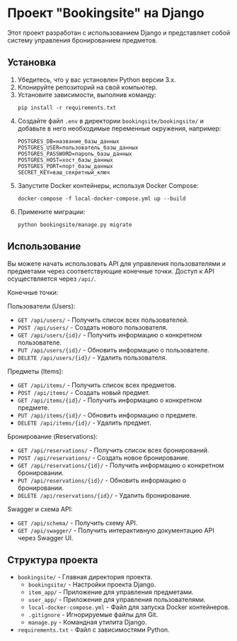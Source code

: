 # Проект "Bookingsite" на Django

Этот проект разработан с использованием Django и представляет собой систему управления бронированием предметов.

## Установка

1. Убедитесь, что у вас установлен Python версии 3.x.
2. Клонируйте репозиторий на свой компьютер.
3. Установите зависимости, выполнив команду:
    ```
    pip install -r requirements.txt
    ```
4. Создайте файл `.env` в директории `bookingsite/bookingsite/` и добавьте в него необходимые переменные окружения, например:
    ```
    POSTGRES_DB=название_базы_данных
    POSTGRES_USER=пользователь_базы_данных
    POSTGRES_PASSWORD=пароль_базы_данных
    POSTGRES_HOST=хост_базы_данных
    POSTGRES_PORT=порт_базы_данных
    SECRET_KEY=ваш_секретный_ключ
    ```
5. Запустите Docker контейнеры, используя Docker Compose:
    ```
    docker-compose -f local-docker-compose.yml up --build
    ```
6. Примените миграции:
    ```
    python bookingsite/manage.py migrate
    ```

## Использование

Вы можете начать использовать API для управления пользователями и предметами через соответствующие конечные точки. Доступ к API осуществляется через `/api/`.

Конечные точки:

Пользователи (Users):

- `GET /api/users/` - Получить список всех пользователей.
- `POST /api/users/` - Создать нового пользователя.
- `GET /api/users/{id}/` - Получить информацию о конкретном пользователе.
- `PUT /api/users/{id}/` - Обновить информацию о пользователе.
- `DELETE /api/users/{id}/` - Удалить пользователя.

Предметы (Items):

- `GET /api/items/` - Получить список всех предметов.
- `POST /api/items/` - Создать новый предмет.
- `GET /api/items/{id}/` - Получить информацию о конкретном предмете.
- `PUT /api/items/{id}/` - Обновить информацию о предмете.
- `DELETE /api/items/{id}/` - Удалить предмет.

Бронирование (Reservations):

- `GET /api/reservations/` - Получить список всех бронирований.
- `POST /api/reservations/` - Создать новое бронирование.
- `GET /api/reservations/{id}/` - Получить информацию о конкретном бронировании.
- `PUT /api/reservations/{id}/` - Обновить информацию о бронировании.
- `DELETE /api/reservations/{id}/` - Удалить бронирование.

Swagger и схема API:

- `GET /api/schema/` - Получить схему API.
- `GET /api/swagger/` - Получить интерактивную документацию API через Swagger UI.

## Структура проекта

- `bookingsite/` - Главная директория проекта.
    - `bookingsite/` - Настройки проекта Django.
    - `item_app/` - Приложение для управления предметами.
    - `user_app/` - Приложение для управления пользователями.
    - `local-docker-compose.yml` - Файл для запуска Docker контейнеров.
    - `.gitignore` - Игнорируемые файлы для Git.
    - `manage.py` - Командная утилита Django.
- `requirements.txt` - Файл с зависимостями Python.

